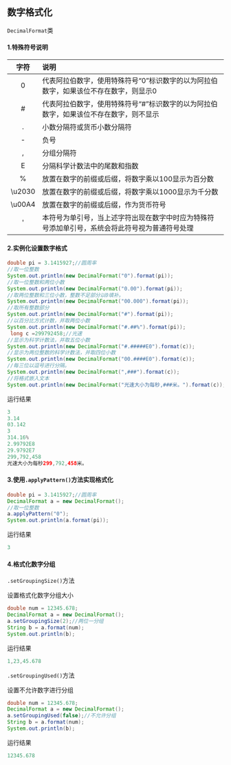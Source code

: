 ## 数字格式化

`DecimalFormat`类

#### 1.特殊符号说明

|  字符  | 说明                                                         |
| :----: | :----------------------------------------------------------- |
|   0    | 代表阿拉伯数字，使用特殊符号“0”标识数字的以为阿拉伯数字，如果该位不存在数字，则显示0 |
|   #    | 代表阿拉伯数字，使用特殊符号“#”标识数字的以为阿拉伯数字，如果该位不存在数字，则不显示 |
|   .    | 小数分隔符或货币小数分隔符                                   |
|   -    | 负号                                                         |
|   ,    | 分组分隔符                                                   |
|   E    | 分隔科学计数法中的尾数和指数                                 |
|   %    | 放置在数字的前缀或后缀，将数字乘以100显示为百分数            |
| \u2030 | 放置在数字的前缀或后缀，将数字乘以1000显示为千分数           |
| \u00A4 | 放置在数字的前缀或后缀，作为货币符号                         |
|   '    | 本符号为单引号，当上述字符出现在数字中时应为特殊符号添加单引号，系统会将此符号视为普通符号处理 |

#### 2.实例化设置数字格式

```java
double pi = 3.1415927;//圆周率
//取一位整数
System.out.println(new DecimalFormat("0").format(pi));
//取一位整数和两位小数
System.out.println(new DecimalFormat("0.00").format(pi));
//取两位整数和三位小数，整数不足部分以0填补。
System.out.println(new DecimalFormat("00.000").format(pi));
//取所有整数部分
System.out.println(new DecimalFormat("#").format(pi));
//以百分比方式计数，并取两位小数
System.out.println(new DecimalFormat("#.##%").format(pi));
 long c =299792458;//光速
//显示为科学计数法，并取五位小数
System.out.println(new DecimalFormat("#.#####E0").format(c));
//显示为两位整数的科学计数法，并取四位小数
System.out.println(new DecimalFormat("00.####E0").format(c));
//每三位以逗号进行分隔。
System.out.println(new DecimalFormat(",###").format(c));
//将格式嵌入文本
System.out.println(new DecimalFormat("光速大小为每秒,###米。").format(c));	
```

运行结果

```java
3
3.14
03.142
3
314.16%
2.99792E8
29.9792E7
299,792,458
光速大小为每秒299,792,458米。
```

#### 3.使用`.applyPattern()`方法实现格式化

```java
double pi = 3.1415927;//圆周率
DecimalFormat a = new DecimalFormat();
//取一位整数
a.applyPattern("0");
System.out.println(a.format(pi));
```

运行结果

```java
3
```

#### 4.格式化数字分组

`.setGroupingSize()`方法

设置格式化数字分组大小

```java
double num = 12345.678;
DecimalFormat a = new DecimalFormat();
a.setGroupingSize(2);//两位一分组
String b = a.format(num);
System.out.println(b);
```

运行结果

```java
1,23,45.678
```

`.setGroupingUsed()`方法

设置不允许数字进行分组

```java
double num = 12345.678;
DecimalFormat a = new DecimalFormat();
a.setGroupingUsed(false);//不允许分组
String b = a.format(num);
System.out.println(b);
```

运行结果

```java
12345.678
```

